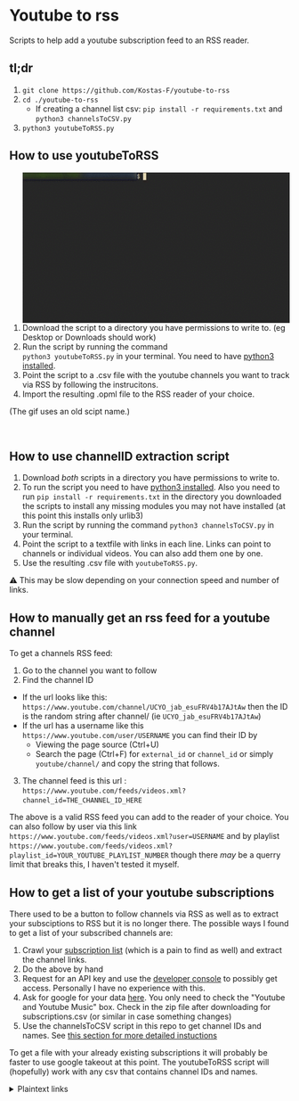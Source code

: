 # Youtube to rss

Scripts to help add a youtube subscription feed to an RSS reader.

## tl;dr 

1. `git clone https://github.com/Kostas-F/youtube-to-rss`
2. `cd ./youtube-to-rss`
    - If creating a channel list csv: `pip install -r requirements.txt` and `python3 channelsToCSV.py`
3. `python3 youtubeToRSS.py`

## How to use youtubeToRSS
<img align="right" src="./scriptuse.gif" title="Best case scenario">
<p align="left">
  
1. Download the script to a directory you have permissions to write to. (eg Desktop or Downloads should work)
2. Run the script by running the command <br> `python3 youtubeToRSS.py` in your terminal. You need to have [python3 installed](https://realpython.com/installing-python/).
3. Point the script to a .csv file with the youtube channels you want to track via RSS by following the instrucitons.
4. Import the resulting .opml file to the RSS reader of your choice.

(The gif uses an old scipt name.)

</p>

<br>

## How to use channelID extraction script

1. Download _both_ scripts in a directory you have permissions to write to.
2. To run the script you need to have [python3 installed](https://realpython.com/installing-python/). Also you need to run `pip install -r requirements.txt` in the directory you downloaded the scripts to install any missing modules you may not have installed (at this point this installs only urlib3)
3. Run the script by running the command `python3 channelsToCSV.py` in your terminal.
4. Point the script to a textfile with links in each line. Links can point to channels or individual videos. You can also add them one by one.
5. Use the resulting .csv file with `youtubeToRSS.py`.

:warning: This may be slow depending on your connection speed and number of links. 


## How to manually get an rss feed for a youtube channel
To get a channels RSS feed:

1. Go to the channel you want to follow
2. Find the channel ID
  - If the url looks like this: `https://www.youtube.com/channel/UCYO_jab_esuFRV4b17AJtAw` then the ID is the random string after channel/ (ie `UCYO_jab_esuFRV4b17AJtAw`)
  - If the url has a username like this `https://www.youtube.com/user/USERNAME` you can find their ID by
      * Viewing the page source (Ctrl+U)
      * Search the page (Ctrl+F) for `external_id` or `channel_id` or simply `youtube/channel/` and copy the string that follows.
3. The channel feed is this url : <br> `https://www.youtube.com/feeds/videos.xml?channel_id=THE_CHANNEL_ID_HERE`

The above is a valid RSS feed you can add to the reader of your choice. You can also follow by user via this link <br> `https://www.youtube.com/feeds/videos.xml?user=USERNAME` and by playlist <br> `https://www.youtube.com/feeds/videos.xml?playlist_id=YOUR_YOUTUBE_PLAYLIST_NUMBER` though there *may* be a querry limit that breaks this, I haven't tested it myself.

## How to get a list of your youtube subscriptions
There used to be a button to follow channels via RSS as well as to extract your subsciptions to RSS but it is no longer there. The possible ways I found to get a list of your subscribed channels are: 

1. Crawl your [subscription list](https://www.youtube.com/feed/channels) (which is a pain to find as well) and extract the channel links.
2. Do the above by hand
3. Request for an API key and use the [developer console](https://console.developers.google.com/) to possibly get access. Personally I have no experience with this.
4. Ask for google for your data [here](https://takeout.google.com/). You only need to check the "Youtube and Youtube Music" box. Check in the zip file after downloading for  subscriptions.csv (or similar in case something changes)
5. Use the channelsToCSV script in this repo to get channel IDs and names. See [this section for more detailed instuctions](#how-to-use-channelID-extraction-script)

To get a file with your already existing subscriptions it will probably be faster to use google takeout at this point.
The youtubeToRSS script will (hopefully) work with any csv that contains channel IDs and names.

<details>
           <summary>Plaintext links</summary>
           <p>
subscription list         - https://www.youtube.com/feed/channels

google takeout            - https://takeout.google.com/

google developer console  - https://console.developers.google.com/

python installation guide - https://realpython.com/installing-python/
             </p>
         </details>
